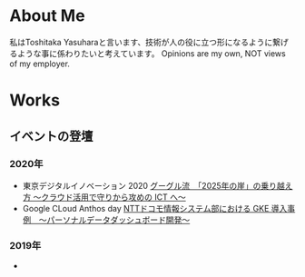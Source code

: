 # About Me

私はToshitaka Yasuharaと言います、技術が人の役に立つ形になるように繋げるような事に係わりたいと考えています。
Opinions are my own, NOT views of my employer.

# Works

## イベントの登壇

### 2020年
- 東京デジタルイノベーション 2020 [グーグル流　「2025年の崖」の乗り越え方 ～クラウド活用で守りから攻めの ICT へ～](https://megalodon.jp/2020-0206-1619-03/https://ers.nikkeibp.co.jp:443/user/contents/2020w0218tky/index.html)
- Google CLoud Anthos day [NTTドコモ情報システム部における GKE 導入事例　～パーソナルデータダッシュボード開発～](https://megalodon.jp/2020-0206-1622-57/https://inthecloud.withgoogle.com:443/anthos-day-2001/register.html)

### 2019年
- 
